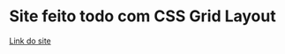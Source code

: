 <h1>Site feito todo com CSS Grid Layout</h1>

<a href="https://wanderson648.github.io/wildbeast-grid/" target="_blank">Link do site<a>
